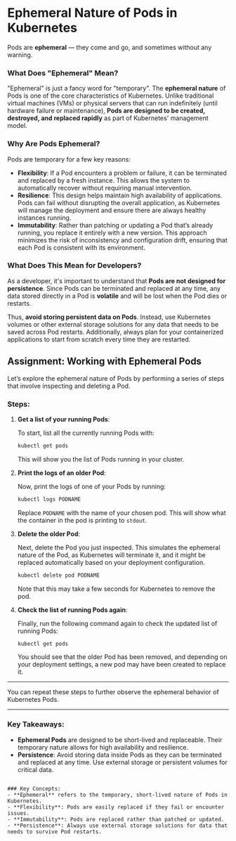 # Ephemeral Nature of Pods in Kubernetes

Pods are **ephemeral** — they come and go, and sometimes without any warning.

### What Does "Ephemeral" Mean?

"Ephemeral" is just a fancy word for "temporary". The **ephemeral nature** of Pods is one of the core characteristics of Kubernetes. Unlike traditional virtual machines (VMs) or physical servers that can run indefinitely (until hardware failure or maintenance), **Pods are designed to be created, destroyed, and replaced rapidly** as part of Kubernetes' management model.

### Why Are Pods Ephemeral?

Pods are temporary for a few key reasons:

- **Flexibility**: If a Pod encounters a problem or failure, it can be terminated and replaced by a fresh instance. This allows the system to automatically recover without requiring manual intervention.
- **Resilience**: This design helps maintain high availability of applications. Pods can fail without disrupting the overall application, as Kubernetes will manage the deployment and ensure there are always healthy instances running.
- **Immutability**: Rather than patching or updating a Pod that’s already running, you replace it entirely with a new version. This approach minimizes the risk of inconsistency and configuration drift, ensuring that each Pod is consistent with its environment.

### What Does This Mean for Developers?

As a developer, it's important to understand that **Pods are not designed for persistence**. Since Pods can be terminated and replaced at any time, any data stored directly in a Pod is **volatile** and will be lost when the Pod dies or restarts.

Thus, **avoid storing persistent data on Pods**. Instead, use Kubernetes volumes or other external storage solutions for any data that needs to be saved across Pod restarts. Additionally, always plan for your containerized applications to start from scratch every time they are restarted.

## Assignment: Working with Ephemeral Pods

Let’s explore the ephemeral nature of Pods by performing a series of steps that involve inspecting and deleting a Pod.

### Steps:

1. **Get a list of your running Pods**:

   To start, list all the currently running Pods with:

   ```bash
   kubectl get pods
   ```

   This will show you the list of Pods running in your cluster.

2. **Print the logs of an older Pod**:

   Now, print the logs of one of your Pods by running:

   ```bash
   kubectl logs PODNAME
   ```

   Replace `PODNAME` with the name of your chosen pod. This will show what the container in the pod is printing to `stdout`.

3. **Delete the older Pod**:

   Next, delete the Pod you just inspected. This simulates the ephemeral nature of the Pod, as Kubernetes will terminate it, and it might be replaced automatically based on your deployment configuration.

   ```bash
   kubectl delete pod PODNAME
   ```

   Note that this may take a few seconds for Kubernetes to remove the pod.

4. **Check the list of running Pods again**:

   Finally, run the following command again to check the updated list of running Pods:

   ```bash
   kubectl get pods
   ```

   You should see that the older Pod has been removed, and depending on your deployment settings, a new pod may have been created to replace it.

---

You can repeat these steps to further observe the ephemeral behavior of Kubernetes Pods.

---

### Key Takeaways:

- **Ephemeral Pods** are designed to be short-lived and replaceable. Their temporary nature allows for high availability and resilience.
- **Persistence**: Avoid storing data inside Pods as they can be terminated and replaced at any time. Use external storage or persistent volumes for critical data.

```

### Key Concepts:
- **Ephemeral** refers to the temporary, short-lived nature of Pods in Kubernetes.
- **Flexibility**: Pods are easily replaced if they fail or encounter issues.
- **Immutability**: Pods are replaced rather than patched or updated.
- **Persistence**: Always use external storage solutions for data that needs to survive Pod restarts.
```
